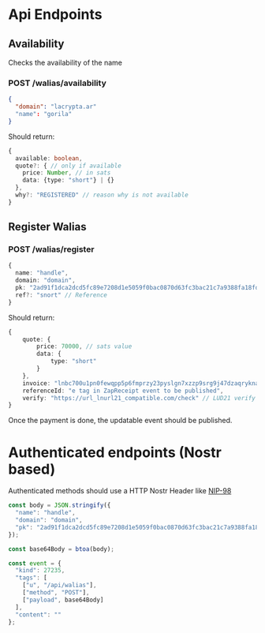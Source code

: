 # Api Endpoints

## Availability

Checks the availability of the name

### POST /walias/availability
```json
{
  "domain": "lacrypta.ar"
  "name": "gorila"
}
```

Should return:

```ts
{
  available: boolean,
  quote?: { // only if available
    price: Number, // in sats
    data: {type: "short"} | {}
  },
  why?: "REGISTERED" // reason why is not available
}
```

## Register Walias

### POST /walias/register
```ts
{
  name: "handle",
  domain: "domain",
  pk: "2ad91f1dca2dcd5fc89e7208d1e5059f0bac0870d63fc3bac21c7a9388fa18fd", // hex public key
  ref?: "snort" // Reference
}
```

Should return:

```ts
{
    quote: {
        price: 70000, // sats value
        data: {
            type: "short"
        }
    },
    invoice: "lnbc700u1pn0fewqpp5p6fmprzy23pyslgn7xzzp9srg9j47dzaqrykna2pjnaepjgnv3wsdp4fey4qtfsx5sx7unyv4ezqen0wgsxzmrzgpekummjwsh8xmmrd9skccqzzsxqzjcsp53vk776zwe3d4yee8zf085r9996h8w9e6u5v25209p9eq6a226grq9qyyssqnapdy7jmyjcl7vun7my5pq3y8473uchuh0q02px0d69xaggka9azss8967e6p73snv97tnfh3nhxur65etexy6v93nexkmlsq3nhvmcqu5dfmf",
    referenceId: "e tag in ZapReceipt event to be published",
    verify: "https://url_lnurl21_compatible.com/check" // LUD21 verify url
}
```

Once the payment is done, the updatable event should be published.

# Authenticated endpoints (Nostr based)

Authenticated methods should use a HTTP Nostr Header like [NIP-98](https://github.com/nostr-protocol/nips/blob/master/98.md)

```js
const body = JSON.stringify({
  "name": "handle",
  "domain": "domain",
  "pk": "2ad91f1dca2dcd5fc89e7208d1e5059f0bac0870d63fc3bac21c7a9388fa18fd",
});

const base64Body = btoa(body);

const event = {
  "kind": 27235,
  "tags": [
    ["u", "/api/walias"],
    ["method", "POST"],
    ["payload", base64Body]
  ],
  "content": ""
};
```
